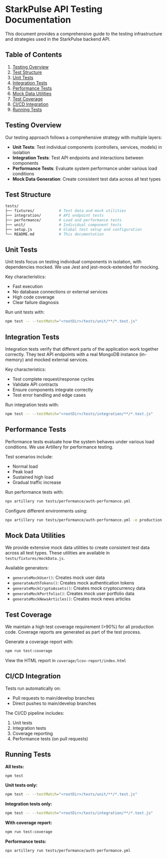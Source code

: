 # StarkPulse API Testing Documentation

This document provides a comprehensive guide to the testing infrastructure and strategies used in the StarkPulse backend API.

## Table of Contents

1. [Testing Overview](#testing-overview)
2. [Test Structure](#test-structure)
3. [Unit Tests](#unit-tests)
4. [Integration Tests](#integration-tests)
5. [Performance Tests](#performance-tests)
6. [Mock Data Utilities](#mock-data-utilities)
7. [Test Coverage](#test-coverage)
8. [CI/CD Integration](#cicd-integration)
9. [Running Tests](#running-tests)

## Testing Overview

Our testing approach follows a comprehensive strategy with multiple layers:

- **Unit Tests**: Test individual components (controllers, services, models) in isolation
- **Integration Tests**: Test API endpoints and interactions between components
- **Performance Tests**: Evaluate system performance under various load conditions
- **Mock Data Generation**: Create consistent test data across all test types

## Test Structure

```bash
tests/
├── fixtures/           # Test data and mock utilities
├── integration/        # API endpoint tests
├── performance/        # Load and performance tests
├── unit/               # Individual component tests
├── setup.js            # Global test setup and configuration
└── README.md           # This documentation
```

## Unit Tests

Unit tests focus on testing individual components in isolation, with dependencies mocked. We use Jest and jest-mock-extended for mocking.

Key characteristics:

- Fast execution
- No database connections or external services
- High code coverage
- Clear failure diagnosis

Run unit tests with:

```bash
npm test -- --testMatch="<rootDir>/tests/unit/**/*.test.js"
```


## Integration Tests

Integration tests verify that different parts of the application work together correctly. They test API endpoints with a real MongoDB instance (in-memory) and mocked external services.

Key characteristics:

- Test complete request/response cycles
- Validate API contracts
- Ensure components integrate correctly
- Test error handling and edge cases

Run integration tests with:

```bash
npm test -- --testMatch="<rootDir>/tests/integration/**/*.test.js"
```


## Performance Tests

Performance tests evaluate how the system behaves under various load conditions. We use Artillery for performance testing.

Test scenarios include:

- Normal load
- Peak load
- Sustained high load
- Gradual traffic increase

Run performance tests with:

```bash
npx artillery run tests/performance/auth-performance.yml
```


Configure different environments using:

```bash
npx artillery run tests/performance/auth-performance.yml -e production|staging
```


## Mock Data Utilities

We provide extensive mock data utilities to create consistent test data across all test types. These utilities are available in `tests/fixtures/mockData.js`.

Available generators:

- `generateMockUser()`: Creates mock user data
- `generateAuthTokens()`: Creates mock authentication tokens
- `generateMockCryptoAssets()`: Creates mock cryptocurrency data
- `generateMockPortfolio()`: Creates mock user portfolio data
- `generateMockNewsArticles()`: Creates mock news articles

## Test Coverage

We maintain a high test coverage requirement (>90%) for all production code. Coverage reports are generated as part of the test process.

Generate a coverage report with:

```bash
npm run test:coverage
```


View the HTML report in `coverage/lcov-report/index.html`

## CI/CD Integration

Tests run automatically on:

- Pull requests to main/develop branches
- Direct pushes to main/develop branches

The CI/CD pipeline includes:

1. Unit tests
2. Integration tests
3. Coverage reporting
4. Performance tests (on pull requests)

## Running Tests

**All tests:**

```bash
npm test
```


**Unit tests only:**

```bash
npm test -- --testMatch="<rootDir>/tests/unit/**/*.test.js"
```


**Integration tests only:**

```bash
npm test -- --testMatch="<rootDir>/tests/integration/**/*.test.js"
```


**With coverage report:**

```bash
npm run test:coverage
```


**Performance tests:**

```bash
npx artillery run tests/performance/auth-performance.yml
```

